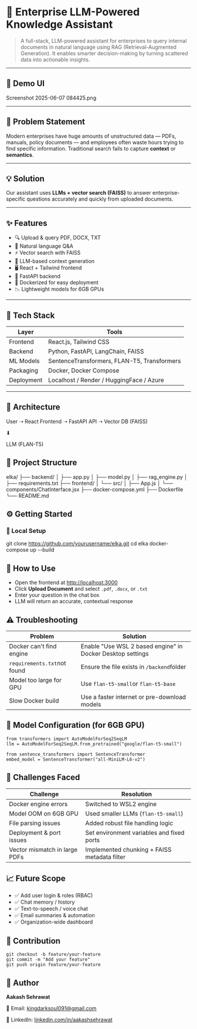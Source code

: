 
# 🧠 Enterprise LLM-Powered Knowledge Assistant

> A full-stack, LLM-powered assistant for enterprises to query internal documents in natural language using RAG (Retrieval-Augmented Generation). It enables smarter decision-making by turning scattered data into actionable insights.

---

## 📸 Demo UI

Screenshot 2025-06-07 084425.png


---

## 📌 Problem Statement

Modern enterprises have huge amounts of unstructured data — PDFs, manuals, policy documents — and employees often waste hours trying to find specific information. Traditional search fails to capture **context** or **semantics**.

---

## 💡 Solution

Our assistant uses **LLMs + vector search (FAISS)** to answer enterprise-specific questions accurately and quickly from uploaded documents.

---

## ✨ Features

- 🔍 Upload & query PDF, DOCX, TXT
- 💬 Natural language Q&A
- ⚡ Vector search with FAISS
- 🤖 LLM-based context generation
- 🖥️ React + Tailwind frontend
- 🚀 FastAPI backend
- 🐳 Dockerized for easy deployment
- 📉 Lightweight models for 6GB GPUs

---

## 🧱 Tech Stack

| Layer      | Tools                                       |
| ---------- | ------------------------------------------- |
| Frontend   | React.js, Tailwind CSS                      |
| Backend    | Python, FastAPI, LangChain, FAISS           |
| ML Models  | SentenceTransformers, FLAN-T5, Transformers |
| Packaging  | Docker, Docker Compose                      |
| Deployment | Localhost / Render / HuggingFace / Azure    |

---

## 🧠 Architecture


User ➝ React Frontend ➝ FastAPI API ➝ Vector DB (FAISS)

⬇

LLM (FLAN-T5)


## 🧰 Project Structure

elka/
├── backend/
│   ├── app.py
│   ├── model.py
│   ├── rag_engine.py
│   ├── requirements.txt
├── frontend/
│   └── src/
│       ├── App.js
│       └── components/ChatInterface.jsx
├── docker-compose.yml
├── Dockerfile
└── README.md

## ⚙️ Getting Started

### 🚀 Local Setup

git clone https://github.com/yourusername/elka.git
cd elka
docker-compose up --build


## 💬 How to Use


* Open the frontend at [http://localhost:3000](http://localhost:3000)
* Click **Upload Document** and select `.pdf`, `.docx`, or `.txt`
* Enter your question in the chat box
* LLM will return an accurate, contextual response


## ⚠️ Troubleshooting



| Problem                       | Solution                                                   |
| ----------------------------- | ---------------------------------------------------------- |
| Docker can't find engine      | Enable "Use WSL 2 based engine" in Docker Desktop settings |
| `requirements.txt`not found | Ensure the file exists in `/backend`folder               |
| Model too large for GPU       | Use `flan-t5-small`or `flan-t5-base`                   |
| Slow Docker build             | Use a faster internet or pre-download models               |


## 🧱 Model Configuration (for 6GB GPU)


```
from transformers import AutoModelForSeq2SeqLM
llm = AutoModelForSeq2SeqLM.from_pretrained("google/flan-t5-small")
```

```
from sentence_transformers import SentenceTransformer
embed_model = SentenceTransformer("all-MiniLM-L6-v2")
```


## 🚧 Challenges Faced


| Challenge                     | Resolution                                   |
| ----------------------------- | -------------------------------------------- |
| Docker engine errors          | Switched to WSL2 engine                      |
| Model OOM on 6GB GPU          | Used smaller LLMs (`flan-t5-small`)        |
| File parsing issues           | Added robust file handling logic             |
| Deployment & port issues      | Set environment variables and fixed ports    |
| Vector mismatch in large PDFs | Implemented chunking + FAISS metadata filter |


## 📈 Future Scope


* ✅ Add user login & roles (RBAC)
* ✅ Chat memory / history
* ✅ Text-to-speech / voice chat
* ✅ Email summaries & automation
* ✅ Organization-wide dashboard



## 🤝 Contribution

```
git checkout -b feature/your-feature
git commit -m "Add your feature"
git push origin feature/your-feature

```



## 👤 Author

**Aakash Sehrawat**

📧 Email: [kingdarksoul091@gmail.com]()

🔗 LinkedIn: [linkedin.com/in/aakashsehrawat](https://linkedin.com/in/aakashsehrawat)
